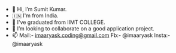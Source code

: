 - 👋 Hi, I’m Sumit Kumar.
- 🇮🇳 I'm from India.
- 🌱 I've graduated from IIMT COLLEGE.
- 💞️ I’m looking to collaborate on a good application project.
- 📫 Mail:- imaaryask.coding@gmail.com
     Fb:- @imaaryask
     Insta:- @imaaryask
<!---
imaaryask/imaaryask is a ✨ special ✨ repository because its `README.md` (this file) appears on your GitHub profile.
You can click the Preview link to take a look at your changes.
--->
